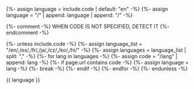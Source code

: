 {%- assign language = include.code | default: "en" -%}
{%- assign language = "/" | append: language | append: "/" -%}

{%- comment -%}
WHEN CODE IS NOT SPECIFIED, DETECT IT
{%- endcomment -%}

{%- unless include.code -%}
  {%- assign language_list = "/en/,/es/,/fr/,/ja/,/cz/,/ko/,/hi/" -%}
  {%- assign languages = language_list | split: "," -%}
  {%- for lang in languages -%}
    {%- assign code = "/lang" | append: lang -%}
    {%- if page.url contains code -%}
      {%- assign language = lang -%}
      {%- break -%}
    {%- endif -%}
  {%- endfor -%}
{%- endunless -%}

{{ language }}